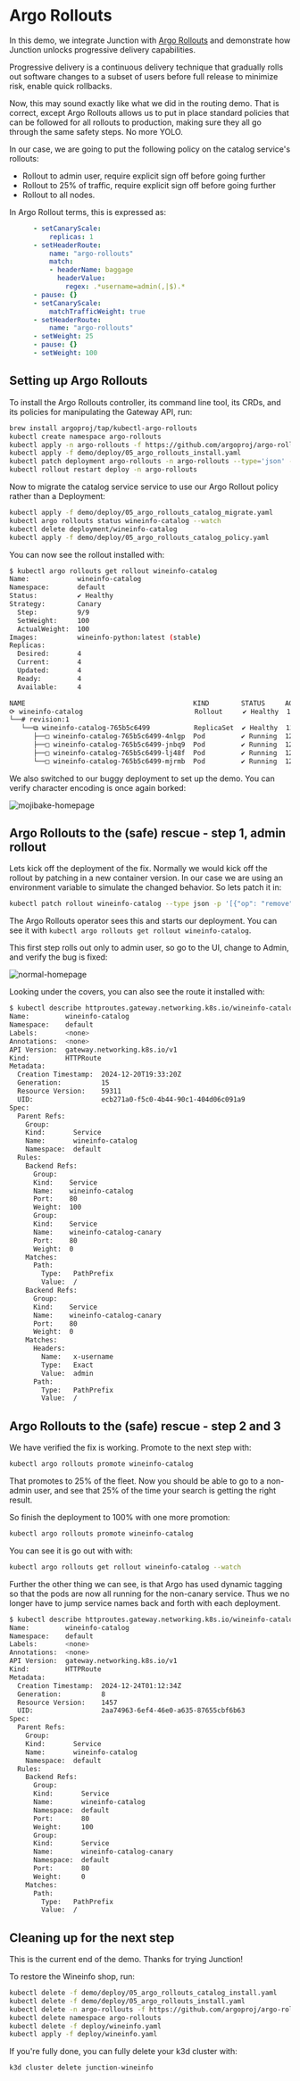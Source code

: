 # Argo Rollouts

In this demo, we integrate Junction with [Argo
Rollouts](https://argoproj.github.io/rollouts/) and demonstrate how Junction
unlocks progressive delivery capabilities.

Progressive delivery is a continuous delivery technique that gradually rolls out
software changes to a subset of users before full release to minimize risk,
enable quick rollbacks. 

Now, this may sound exactly like what we did in the routing demo. That is
correct, except Argo Rollouts allows us to put in place standard policies that
can be followed for all rollouts to production, making sure they all
go through the same safety steps. No more YOLO.

In our case, we are going to put the following policy on the catalog service's 
rollouts:
- Rollout to admin user, require explicit sign off before going further
- Rollout to 25% of traffic, require explicit sign off before going further
- Rollout to all nodes.

In Argo Rollout terms, this is expressed as:

```yaml
      - setCanaryScale:
          replicas: 1
      - setHeaderRoute:
          name: "argo-rollouts"
          match:
          - headerName: baggage
            headerValue:
              regex: .*username=admin(,|$).*
      - pause: {}
      - setCanaryScale:
          matchTrafficWeight: true
      - setHeaderRoute:
          name: "argo-rollouts"
      - setWeight: 25
      - pause: {}
      - setWeight: 100
```

## Setting up Argo Rollouts

To install the Argo Rollouts controller, its command line tool, its CRDs, and
its policies for manipulating the Gateway API, run:

```bash
brew install argoproj/tap/kubectl-argo-rollouts
kubectl create namespace argo-rollouts
kubectl apply -n argo-rollouts -f https://github.com/argoproj/argo-rollouts/releases/latest/download/install.yaml
kubectl apply -f demo/deploy/05_argo_rollouts_install.yaml
kubectl patch deployment argo-rollouts -n argo-rollouts --type='json' -p='[{"op": "replace", "path": "/spec/template/spec/containers/0/args", "value": ["--loglevel", "debug"]}]'
kubectl rollout restart deploy -n argo-rollouts
```

Now to migrate the catalog service service to use our Argo Rollout
policy rather than a Deployment:

```bash
kubectl apply -f demo/deploy/05_argo_rollouts_catalog_migrate.yaml
kubectl argo rollouts status wineinfo-catalog --watch
kubectl delete deployment/wineinfo-catalog
kubectl apply -f demo/deploy/05_argo_rollouts_catalog_policy.yaml
```

You can now see the rollout installed with:
```bash
$ kubectl argo rollouts get rollout wineinfo-catalog
Name:            wineinfo-catalog
Namespace:       default
Status:          ✔ Healthy
Strategy:        Canary
  Step:          9/9
  SetWeight:     100
  ActualWeight:  100
Images:          wineinfo-python:latest (stable)
Replicas:
  Desired:       4
  Current:       4
  Updated:       4
  Ready:         4
  Available:     4

NAME                                          KIND        STATUS     AGE  INFO
⟳ wineinfo-catalog                            Rollout     ✔ Healthy  12s
└──# revision:1
   └──⧉ wineinfo-catalog-765b5c6499           ReplicaSet  ✔ Healthy  12s  stable
      ├──□ wineinfo-catalog-765b5c6499-4nlgp  Pod         ✔ Running  12s  ready:1/1
      ├──□ wineinfo-catalog-765b5c6499-jnbq9  Pod         ✔ Running  12s  ready:1/1
      ├──□ wineinfo-catalog-765b5c6499-lj48f  Pod         ✔ Running  12s  ready:1/1
      └──□ wineinfo-catalog-765b5c6499-mjrmb  Pod         ✔ Running  12s  ready:1/1
```

We also switched to our buggy deployment to set up the demo. You can verify
character encoding is once again borked:

![mojibake-homepage](./images/mojibake-search.jpg)

## Argo Rollouts to the (safe) rescue - step 1, admin rollout

Lets kick off the deployment of the fix. Normally we would kick off the rollout 
by patching in a new container version. In our case we are using an environment 
variable to simulate the changed behavior. So lets patch it in:
```bash
kubectl patch rollout wineinfo-catalog --type json -p '[{"op": "remove", "path": "/spec/template/spec/containers/0/env"}]'
```

The Argo Rollouts operator sees this and starts our deployment. You can see it
with `kubectl argo rollouts get rollout wineinfo-catalog`. 

This first step rolls out only to admin user, so go to the UI, change to Admin, 
and verify the bug is fixed:

![normal-homepage](./images/homepage.jpg)

Looking under the covers, you can also see the route it installed with:
```bash
$ kubectl describe httproutes.gateway.networking.k8s.io/wineinfo-catalog
Name:         wineinfo-catalog
Namespace:    default
Labels:       <none>
Annotations:  <none>
API Version:  gateway.networking.k8s.io/v1
Kind:         HTTPRoute
Metadata:
  Creation Timestamp:  2024-12-20T19:33:20Z
  Generation:          15
  Resource Version:    59311
  UID:                 ecb271a0-f5c0-4b44-90c1-404d06c091a9
Spec:
  Parent Refs:
    Group:
    Kind:       Service
    Name:       wineinfo-catalog
    Namespace:  default
  Rules:
    Backend Refs:
      Group:
      Kind:    Service
      Name:    wineinfo-catalog
      Port:    80
      Weight:  100
      Group:
      Kind:    Service
      Name:    wineinfo-catalog-canary
      Port:    80
      Weight:  0
    Matches:
      Path:
        Type:   PathPrefix
        Value:  /
    Backend Refs:
      Group:
      Kind:    Service
      Name:    wineinfo-catalog-canary
      Port:    80
      Weight:  0
    Matches:
      Headers:
        Name:   x-username
        Type:   Exact
        Value:  admin
      Path:
        Type:   PathPrefix
        Value:  /
```

## Argo Rollouts to the (safe) rescue - step 2 and 3

We have verified the fix is working. Promote to the next step with:
```bash
kubectl argo rollouts promote wineinfo-catalog
```

That promotes to 25% of the fleet. Now you should be able to go to a non-admin
user, and see that 25% of the time your search is getting the right result. 

So  finish the deployment to 100% with one more promotion:
```bash
kubectl argo rollouts promote wineinfo-catalog
```

You can see it is go out with with:
```bash
kubectl argo rollouts get rollout wineinfo-catalog --watch
```

Further the other thing we can see, is that Argo has used dynamic tagging so
that the pods are now all running for the non-canary service. Thus we no longer
have to jump service names back and forth with each deployment.

```bash
$ kubectl describe httproutes.gateway.networking.k8s.io/wineinfo-catalog
Name:         wineinfo-catalog
Namespace:    default
Labels:       <none>
Annotations:  <none>
API Version:  gateway.networking.k8s.io/v1
Kind:         HTTPRoute
Metadata:
  Creation Timestamp:  2024-12-24T01:12:34Z
  Generation:          8
  Resource Version:    1457
  UID:                 2aa74963-6ef4-46e0-a635-87655cbf6b63
Spec:
  Parent Refs:
    Group:
    Kind:       Service
    Name:       wineinfo-catalog
    Namespace:  default
  Rules:
    Backend Refs:
      Group:
      Kind:       Service
      Name:       wineinfo-catalog
      Namespace:  default
      Port:       80
      Weight:     100
      Group:
      Kind:       Service
      Name:       wineinfo-catalog-canary
      Namespace:  default
      Port:       80
      Weight:     0
    Matches:
      Path:
        Type:   PathPrefix
        Value:  /
```

## Cleaning up for the next step

This is the current end of the demo. Thanks for trying Junction!

To restore the Wineinfo shop, run:

```bash
kubectl delete -f demo/deploy/05_argo_rollouts_catalog_install.yaml
kubectl delete -f demo/deploy/05_argo_rollouts_install.yaml
kubectl delete -n argo-rollouts -f https://github.com/argoproj/argo-rollouts/releases/latest/download/install.yaml
kubectl delete namespace argo-rollouts
kubectl delete -f deploy/wineinfo.yaml
kubectl apply -f deploy/wineinfo.yaml
```

If you're fully done, you can fully delete your k3d cluster with:

```bash
k3d cluster delete junction-wineinfo
```
